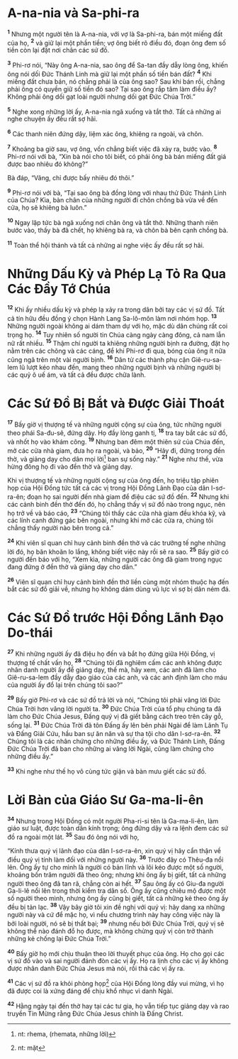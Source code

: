 # A-na-nia và Sa-phi-ra

<sup><b>1</b></sup> Nhưng một người tên là A-na-nia, với vợ là Sa-phi-ra, bán một miếng đất của họ, <sup><b>2</b></sup> và giữ lại một phần tiền; vợ ông biết rõ điều đó, đoạn ông đem số tiền còn lại đặt nơi chân các sứ đồ.

<sup><b>3</b></sup> Phi-rơ nói, “Này ông A-na-nia, sao ông để Sa-tan đầy dẫy lòng ông, khiến ông nói dối Đức Thánh Linh mà giữ lại một phần số tiền bán đất? <sup><b>4</b></sup> Khi miếng đất chưa bán, nó chẳng phải là của ông sao? Sau khi bán rồi, chẳng phải ông có quyền giữ số tiền đó sao? Tại sao ông rắp tâm làm điều ấy? Không phải ông dối gạt loài người nhưng dối gạt Đức Chúa Trời.”

<sup><b>5</b></sup> Nghe xong những lời ấy, A-na-nia ngã xuống và tắt thở. Tất cả những ai nghe chuyện ấy đều rất sợ hãi.

<sup><b>6</b></sup> Các thanh niên đứng dậy, liệm xác ông, khiêng ra ngoài, và chôn.

<sup><b>7</b></sup> Khoảng ba giờ sau, vợ ông, vốn chẳng biết việc đã xảy ra, bước vào. <sup><b>8</b></sup> Phi-rơ nói với bà, “Xin bà nói cho tôi biết, có phải ông bà bán miếng đất giá được bao nhiêu đó không?”

Bà đáp, “Vâng, chỉ được bấy nhiêu đó thôi.”

<sup><b>9</b></sup> Phi-rơ nói với bà, “Tại sao ông bà đồng lòng với nhau thử Đức Thánh Linh của Chúa? Kìa, bàn chân của những người đi chôn chồng bà vừa về đến cửa, họ sẽ khiêng bà luôn.”

<sup><b>10</b></sup> Ngay lập tức bà ngã xuống nơi chân ông và tắt thở. Những thanh niên bước vào, thấy bà đã chết, họ khiêng bà ra, và chôn bà bên cạnh chồng bà.

<sup><b>11</b></sup> Toàn thể hội thánh và tất cả những ai nghe việc ấy đều rất sợ hãi.

# Những Dấu Kỳ và Phép Lạ Tỏ Ra Qua Các Đầy Tớ Chúa

<sup><b>12</b></sup> Khi ấy nhiều dấu kỳ và phép lạ xảy ra trong dân bởi tay các vị sứ đồ. Tất cả tín hữu đều đồng ý chọn Hành Lang Sa-lô-môn làm nơi nhóm họp. <sup><b>13</b></sup> Những người ngoài không ai dám tham dự với họ, mặc dù dân chúng rất coi trọng họ. <sup><b>14</b></sup> Tuy nhiên số người tin Chúa càng ngày càng đông, cả nam lẫn nữ rất nhiều. <sup><b>15</b></sup> Thậm chí người ta khiêng những người bịnh ra đường, đặt họ nằm trên các chõng và các cáng, để khi Phi-rơ đi qua, bóng của ông ít nữa cũng ngã trên một vài người bịnh. <sup><b>16</b></sup> Dân từ các thành phụ cận Giê-ru-sa-lem lũ lượt kéo nhau đến, mang theo những người bịnh và những người bị các quỷ ô uế ám, và tất cả đều được chữa lành.

# Các Sứ Đồ Bị Bắt và Được Giải Thoát

<sup><b>17</b></sup> Bấy giờ vị thượng tế và những người cộng sự của ông, tức những người theo phái Sa-đu-sê, đứng dậy. Họ đầy lòng ganh tị, <sup><b>18</b></sup> tra tay bắt các sứ đồ, và nhốt họ vào khám công. <sup><b>19</b></sup> Nhưng ban đêm một thiên sứ của Chúa đến, mở các cửa nhà giam, đưa họ ra ngoài, và bảo, <sup><b>20</b></sup> “Hãy đi, đứng trong đền thờ, và giảng dạy cho dân mọi lời[^1-4efa29b1-2d65-4fc3-aefc-3606047e1e0f] ban sự sống này.” <sup><b>21</b></sup> Nghe như thế, vừa hừng đông họ đi vào đền thờ và giảng dạy.

Khi vị thượng tế và những người cộng sự của ông đến, họ triệu tập phiên họp của Hội Đồng tức tất cả các vị trong Hội Đồng Lãnh Đạo của dân I-sơ-ra-ên; đoạn họ sai người đến nhà giam để điệu các sứ đồ đến. <sup><b>22</b></sup> Nhưng khi các cảnh binh đền thờ đến đó, họ chẳng thấy vị sứ đồ nào trong ngục, nên họ trở về và báo cáo, <sup><b>23</b></sup> “Chúng tôi thấy các cửa nhà giam đều khóa kỹ, và các lính canh đứng gác bên ngoài, nhưng khi mở các cửa ra, chúng tôi chẳng thấy người nào bên trong cả.”

<sup><b>24</b></sup> Khi viên sĩ quan chỉ huy cảnh binh đền thờ và các trưởng tế nghe những lời đó, họ băn khoăn lo lắng, không biết việc này rồi sẽ ra sao. <sup><b>25</b></sup> Bấy giờ có người đến báo với họ, “Xem kìa, những người các ông đã giam trong ngục đang đứng ở đền thờ và giảng dạy cho dân.”

<sup><b>26</b></sup> Viên sĩ quan chỉ huy cảnh binh đền thờ liền cùng một nhóm thuộc hạ đến bắt các sứ đồ giải về, nhưng họ không dám dùng vũ lực vì sợ bị dân ném đá.

# Các Sứ Đồ trước Hội Đồng Lãnh Đạo Do-thái

<sup><b>27</b></sup> Khi những người ấy đã điệu họ đến và bắt họ đứng giữa Hội Đồng, vị thượng tế chất vấn họ, <sup><b>28</b></sup> “Chúng tôi đã nghiêm cấm các anh không được nhân danh người ấy để giảng dạy, thế mà, hãy xem, các anh đã làm cho Giê-ru-sa-lem đầy dẫy đạo giáo của các anh, và các anh định làm cho máu của người ấy đổ lại trên chúng tôi sao?”

<sup><b>29</b></sup> Bấy giờ Phi-rơ và các sứ đồ trả lời và nói, “Chúng tôi phải vâng lời Đức Chúa Trời hơn vâng lời người ta. <sup><b>30</b></sup> Đức Chúa Trời của tổ phụ chúng ta đã làm cho Đức Chúa Jesus, Đấng quý vị đã giết bằng cách treo trên cây gỗ, sống lại. <sup><b>31</b></sup> Đức Chúa Trời đã tôn Đấng ấy lên bên phải Ngài để làm Lãnh Tụ và Đấng Giải Cứu, hầu ban sự ăn năn và sự tha tội cho dân I-sơ-ra-ên. <sup><b>32</b></sup> Chúng tôi là các nhân chứng cho những điều ấy, và Đức Thánh Linh, Đấng Đức Chúa Trời đã ban cho những ai vâng lời Ngài, cũng làm chứng cho những điều ấy.”

<sup><b>33</b></sup> Khi nghe như thế họ vô cùng tức giận và bàn mưu giết các sứ đồ.

# Lời Bàn của Giáo Sư Ga-ma-li-ên

<sup><b>34</b></sup> Nhưng trong Hội Đồng có một người Pha-ri-si tên là Ga-ma-li-ên, làm giáo sư luật, được toàn dân kính trọng; ông đứng dậy và ra lệnh đem các sứ đồ ra ngoài một lát. <sup><b>35</b></sup> Sau đó ông nói với họ,

“Kính thưa quý vị lãnh đạo của dân I-sơ-ra-ên, xin quý vị hãy cẩn thận về điều quý vị tính làm đối với những người này. <sup><b>36</b></sup> Trước đây có Thêu-đa nổi lên. Ông ấy tự cho mình là người có bản lĩnh và lôi kéo được một số người, khoảng bốn trăm người đã theo ông; nhưng khi ông ấy bị giết, tất cả những người theo ông đã tan rã, chẳng còn ai hết. <sup><b>37</b></sup> Sau ông ấy có Giu-đa người Ga-li-lê nổi lên trong thời kiểm tra dân số. Ông ấy cũng chiêu mộ được một số người theo mình, nhưng ông ấy cũng bị giết, tất cả những kẻ theo ông ấy đều bị tản lạc. <sup><b>38</b></sup> Vậy bây giờ tôi xin đề nghị với quý vị: hãy dang xa những người này và cứ để mặc họ, vì nếu chương trình này hay công việc này là bởi loài người, nó sẽ bị thất bại; <sup><b>39</b></sup> nhưng nếu bởi Đức Chúa Trời, quý vị sẽ không thể nào đánh đổ họ được, mà không chừng quý vị còn trở thành những kẻ chống lại Đức Chúa Trời.”

<sup><b>40</b></sup> Bấy giờ họ mới chịu thuận theo lời thuyết phục của ông. Họ cho gọi các vị sứ đồ vào và sai người đánh đòn các vị ấy. Họ ra lịnh cho các vị ấy không được nhân danh Đức Chúa Jesus mà nói, rồi thả các vị ấy ra.

<sup><b>41</b></sup> Các vị sứ đồ ra khỏi phòng họp[^2-4efa29b1-2d65-4fc3-aefc-3606047e1e0f] của Hội Đồng lòng đầy vui mừng, vì họ đã được coi là xứng đáng để chịu khổ nhục vì danh Ngài.

<sup><b>42</b></sup> Hằng ngày tại đền thờ hay tại các tư gia, họ vẫn tiếp tục giảng dạy và rao truyền Tin Mừng rằng Đức Chúa Jesus chính là Đấng Christ.

[^1-4efa29b1-2d65-4fc3-aefc-3606047e1e0f]: nt: rhema, (rhemata, những lời)

[^2-4efa29b1-2d65-4fc3-aefc-3606047e1e0f]: nt: mặt
